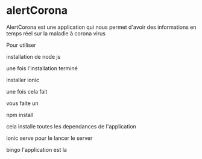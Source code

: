 # alertCorona
AlertCorona est une application qui nous permet   d'avoir des informations en temps réel sur la maladie à corona virus

Pour utiliser

installation de node js 

une fois l'installation terminé

installer ionic 

une fois cela fait 

vous faite un  

npm install

cela installe toutes les dependances de l'application

ionic serve 
pour le lancer le server 

bingo l'application est la 
